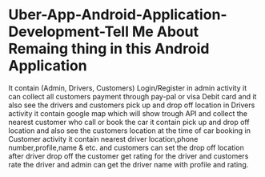 # Uber-App-Android-Application-Development-Tell Me About Remaing thing in this Android Application
It contain (Admin, Drivers, Customers) Login/Register in admin activity it can collect all customers payment through pay-pal or visa Debit card and it also see the drivers and customers pick up and drop off location in Drivers activity it contain google map which will show trough API and collect the nearest customer who call or book the car it contain pick up and drop off location and also see the customers location at the time of car booking in Customer activity it contain nearest driver location,phone number,profile,name &amp; etc. and customers can set the drop off location after driver drop off the customer get rating for the driver and customers rate the driver and admin can get the driver name with profile and rating. 
